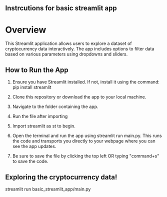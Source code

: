 ## Instrcutions for basic streamlit app
# Overview
This Streamlit application allows users to explore a dataset of cryptocurrency data interactively. The app includes options to filter data based on various parameters using dropdowns and sliders.

## How to Run the App
1. Ensure you have Streamlit installed. If not, install it using the command:
pip install streamlit

2. Clone this repository or download the app to your local machine.
3. Navigate to the folder containing the app.
4. Run the file after importing 
3. Import streamlit as st to begin. 
4. Open the terminal and run the app using
streamlit run main.py. This runs the code and transports you directly to your webpage where you can see the app updates. 
5. Be sure to save the file by clicking the top left OR typing "command+s" to save the code. 

## Exploring the cryptocurrency data!

streamlit run basic_streamlit_app/main.py 